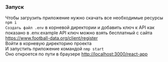 ### Запуск

Чтобы загрузить приложение нужно скачать все необходимые ресурсы `npm i`  
`Создать файл .env` в корневой директории и добавить ключ к API как показано в .env.example
API ключ можно взять бесплатный с сайта https://www.football-data.org/client/register  
Войти в корневую директорию проекта  
И запустить приложение командой `nmp start`  
Оно откроется по пути в браузере [http://localhost:3000/react-app](http://localhost:3000/react-app)
